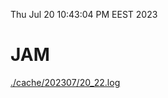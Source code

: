 Thu Jul 20 10:43:04 PM EEST 2023
# JAM
<a href='./cache/202307/20_22.log'>./cache/202307/20_22.log</a>
